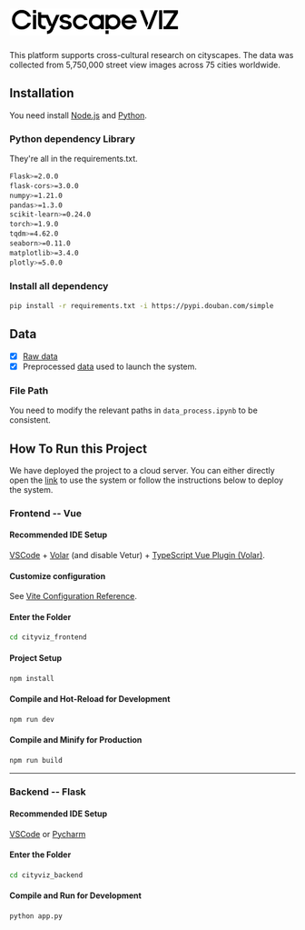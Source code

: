 <!-- # CityViz -->
# <img src="cityviz_frontend/src/assets/logo_black.png" alt="img" width="300px" />
<!-- ![这是一张图片](cityviz_frontend/src/assets/logo_black.png) -->
<!-- <img src="cityviz_frontend/src/assets/logo_black.png" alt="img" width="200px" /> -->

This platform supports cross-cultural research on cityscapes. The data was collected from 5,750,000 street view images across 75 cities worldwide.

## Installation
You need install [Node.js](http://nodejs.cn/download/) and [Python](https://www.python.org/).

### Python dependency Library
They're all in the requirements.txt.
```sh
Flask>=2.0.0
flask-cors>=3.0.0
numpy>=1.21.0
pandas>=1.3.0
scikit-learn>=0.24.0
torch>=1.9.0
tqdm>=4.62.0
seaborn>=0.11.0
matplotlib>=3.4.0
plotly>=5.0.0
```

### Install all dependency
```sh
pip install -r requirements.txt -i https://pypi.douban.com/simple
```

## Data
- [x] [Raw data](https://osf.io/znhcs/?view_only=b7bea46e894f402abcb7672ede288b39)
- [x] Preprocessed [data](cityviz_backend/data) used to launch the system.

### File Path
<!-- You need to put `imdb_vis30k`, `imdb_Beagle` and `data2vis_imdb` in `/Frontend/src/assets/static/`. -->
You need to modify the relevant paths in `data_process.ipynb` to be consistent.


## How To Run this Project
We have deployed the project to a cloud server. You can either directly open the [link](http://47.120.10.244:5173/) to use the system or follow the instructions below to deploy the system.

### Frontend -- Vue
#### Recommended IDE Setup

[VSCode](https://code.visualstudio.com/) + [Volar](https://marketplace.visualstudio.com/items?itemName=johnsoncodehk.volar) (and disable Vetur) + [TypeScript Vue Plugin (Volar)](https://marketplace.visualstudio.com/items?itemName=johnsoncodehk.vscode-typescript-vue-plugin).

#### Customize configuration
See [Vite Configuration Reference](https://vitejs.dev/config/).

#### Enter the Folder
```sh
cd cityviz_frontend
```

#### Project Setup
```sh
npm install
```

#### Compile and Hot-Reload for Development
```sh
npm run dev
```

#### Compile and Minify for Production
```sh
npm run build
```
---

### Backend -- Flask
#### Recommended IDE Setup
[VSCode](https://code.visualstudio.com/) or [Pycharm](https://www.jetbrains.com/pycharm/download/#section=windows) 

#### Enter the Folder
```sh
cd cityviz_backend
```

#### Compile and Run for Development
```sh
python app.py
```

